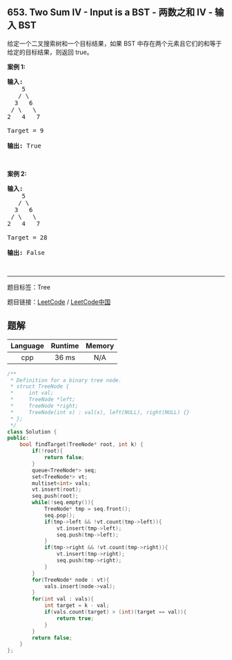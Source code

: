 ## 653. Two Sum IV - Input is a BST - 两数之和 IV - 输入 BST

<!--If you want to use the English description, use `question.content` instead-->

<p>给定一个二叉搜索树和一个目标结果，如果 BST 中存在两个元素且它们的和等于给定的目标结果，则返回 true。</p>

<p><strong>案例 1:</strong></p>

<pre>
<strong>输入:</strong> 
    5
   / \
  3   6
 / \   \
2   4   7

Target = 9

<strong>输出:</strong> True
</pre>

<p>&nbsp;</p>

<p><strong>案例 2:</strong></p>

<pre>
<strong>输入:</strong> 
    5
   / \
  3   6
 / \   \
2   4   7

Target = 28

<strong>输出:</strong> False
</pre>

<p>&nbsp;</p>



-----

题目标签：Tree

题目链接：[LeetCode](https://leetcode.com/problems/two-sum-iv-input-is-a-bst/description/)  /  [LeetCode中国](https://leetcode-cn.com/problems/two-sum-iv-input-is-a-bst/description/)

## 题解



| Language | Runtime | Memory |
|:---:|:---:|:---:|
| cpp  | 36  ms | N/A |

```cpp
/**
 * Definition for a binary tree node.
 * struct TreeNode {
 *     int val;
 *     TreeNode *left;
 *     TreeNode *right;
 *     TreeNode(int x) : val(x), left(NULL), right(NULL) {}
 * };
 */
class Solution {
public:
    bool findTarget(TreeNode* root, int k) {
        if(!root){
            return false;
        }
        queue<TreeNode*> seq;
        set<TreeNode*> vt;
        multiset<int> vals;
        vt.insert(root);
        seq.push(root);
        while(!seq.empty()){
            TreeNode* tmp = seq.front();
            seq.pop();
            if(tmp->left && !vt.count(tmp->left)){
                vt.insert(tmp->left);
                seq.push(tmp->left);
            }
            if(tmp->right && !vt.count(tmp->right)){
                vt.insert(tmp->right);
                seq.push(tmp->right);
            }
        }
        for(TreeNode* node : vt){
            vals.insert(node->val);
        }
        for(int val : vals){
            int target = k - val;
            if(vals.count(target) > (int)(target == val)){
                return true;
            }
        }
        return false;
    }
};
```
